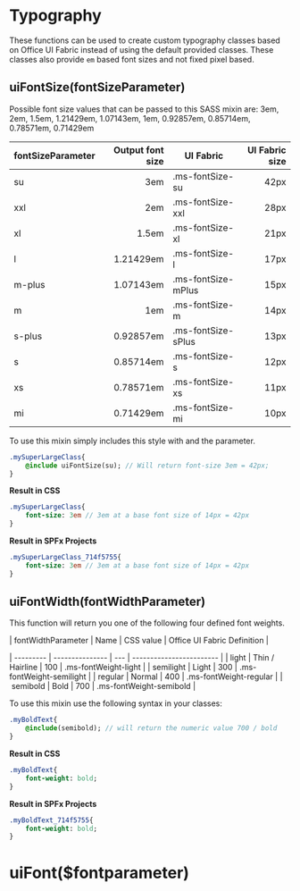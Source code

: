 # Typography
These functions can be used to create custom typography classes based on Office UI Fabric instead of using the default provided classes. These classes also provide `em` based font sizes and not fixed pixel based.

## uiFontSize(fontSizeParameter)
Possible font size values that can be passed to this SASS mixin are:
3em, 2em, 1.5em, 1.21429em, 1.07143em, 1em, 0.92857em, 0.85714em, 0.78571em, 0.71429em

| fontSizeParameter | Output font size | UI Fabric | UI Fabric size |
| ------------- | -----:| ------------- | ----:|
| su      | 3em | .ms-fontSize-su  | 42px |
| xxl     | 2em | .ms-fontSize-xxl | 28px |
| xl      | 1.5em | .ms-fontSize-xl  | 21px |
| l       | 1.21429em | .ms-fontSize-l | 17px |
| m-plus  | 1.07143em | .ms-fontSize-mPlus | 15px |
| m       | 1em | .ms-fontSize-m | 14px |
| s-plus  | 0.92857em | .ms-fontSize-sPlus | 13px |
| s       | 0.85714em | .ms-fontSize-s | 12px |
| xs      | 0.78571em | .ms-fontSize-xs | 11px |
| mi      | 0.71429em | .ms-fontSize-mi | 10px |

To use this mixin simply includes this style with and the parameter.

```sass
.mySuperLargeClass{
    @include uiFontSize(su); // Will return font-size 3em = 42px;
}
```

**Result in CSS**

```sass
.mySuperLargeClass{
    font-size: 3em // 3em at a base font size of 14px = 42px
}
```

**Result in SPFx Projects**

```sass
.mySuperLargeClass_714f5755{
    font-size: 3em // 3em at a base font size of 14px = 42px
}
```

## uiFontWidth(fontWidthParameter)
This function will return you one of the following four defined font weights.

| fontWidthParameter | Name | CSS value | Office UI Fabric Definition |

| --------- | --------------- | --- | ------------------------ |
| light     | Thin / Hairline | 100 | .ms-fontWeight-light     | 
| semilight | Light           | 300 | .ms-fontWeight-semilight |
| regular   | Normal          | 400 | .ms-fontWeight-regular   |
| semibold  | Bold            | 700 | .ms-fontWeight-semibold  |

To use this mixin use the following syntax in your classes:

```sass
.myBoldText{
    @include(semibold); // will return the numeric value 700 / bold
}
```

**Result in CSS**

```sass
.myBoldText{
    font-weight: bold;
}
```

**Result in SPFx Projects**

```sass
.myBoldText_714f5755{
    font-weight: bold;
}
```

# uiFont($fontparameter)
